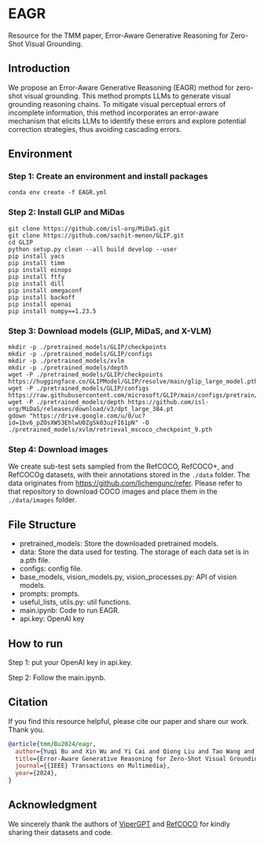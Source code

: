 # EAGR
Resource for the TMM paper, Error-Aware Generative Reasoning for Zero-Shot Visual Grounding.

## Introduction

We propose an Error-Aware Generative Reasoning (EAGR) method for zero-shot visual grounding. This method prompts LLMs to generate visual grounding reasoning chains. To mitigate visual perceptual errors of incomplete information, this method incorporates an error-aware mechanism that elicits LLMs to identify these errors and explore potential correction strategies, thus avoiding cascading errors.

## Environment

### Step 1: Create an environment and install packages
```
conda env create -f EAGR.yml
```

### Step 2: Install GLIP and MiDas
```
git clone https://github.com/isl-org/MiDaS.git
git clone https://github.com/sachit-menon/GLIP.git
cd GLIP
python setup.py clean --all build develop --user
pip install yacs
pip install timm
pip install einops
pip install ftfy
pip install dill
pip install omegaconf
pip install backoff
pip install openai
pip install numpy==1.23.5
```

### Step 3: Download models (GLIP, MiDaS, and X-VLM)
```
mkdir -p ./pretrained_models/GLIP/checkpoints
mkdir -p ./pretrained_models/GLIP/configs
mkdir -p ./pretrained_models/xvlm
mkdir -p ./pretrained_models/depth
wget -P ./pretrained_models/GLIP/checkpoints https://huggingface.co/GLIPModel/GLIP/resolve/main/glip_large_model.pth
wget -P ./pretrained_models/GLIP/configs https://raw.githubusercontent.com/microsoft/GLIP/main/configs/pretrain/glip_Swin_L.yaml
wget -P ./pretrained_models/depth https://github.com/isl-org/MiDaS/releases/download/v3/dpt_large_384.pt
gdown "https://drive.google.com/u/0/uc?id=1bv6_pZOsXW53EhlwU0ZgSk03uzFI61pN" -O ./pretrained_models/xvlm/retrieval_mscoco_checkpoint_9.pth
```

### Step 4: Download images
We create sub-test sets sampled from the RefCOCO, RefCOCO+, and RefCOCOg datasets, with their annotations stored in the `./data` folder. The data originates from https://github.com/lichengunc/refer. Please refer to that repository to download COCO images and place them in the `./data/images` folder.

## File Structure

- pretrained_models: Store the downloaded pretrained models.
- data: Store the data used for testing. The storage of each data set is in a.pth file.
- configs: config file.
- base_models, vision_models.py, vision_processes.py: API of vision models.
- prompts: prompts.
- useful_lists, utils.py: util functions.
- main.ipynb: Code to run EAGR.
- api.key: OpenAI key

## How to run

Step 1: put your OpenAI key in api.key.

Step 2: Follow the main.ipynb.

## Citation
If you find this resource helpful, please cite our paper and share our work. Thank you.
```bibtex
@article{tmm/Bu2024/eagr,
  author={Yuqi Bu and Xin Wu and Yi Cai and Qiong Liu and Tao Wang and Qingbao Huang},
  title={Error-Aware Generative Reasoning for Zero-Shot Visual Grounding},
  journal={{IEEE} Transactions on Multimedia},
  year={2024},
}
```

## Acknowledgment
We sincerely thank the authors of [ViperGPT](https://github.com/cvlab-columbia/viper) and [RefCOCO](https://github.com/lichengunc/refer) for kindly sharing their datasets and code.
